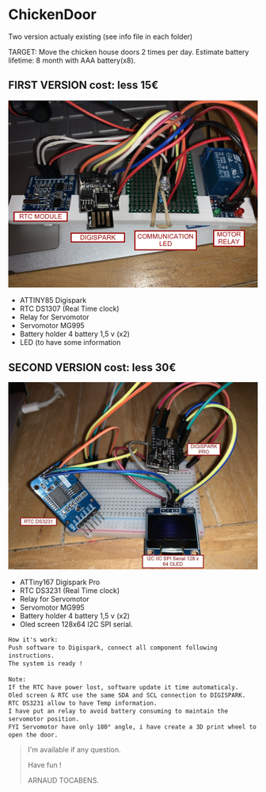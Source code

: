 # ChickenDoor
Two version actualy existing (see info file in each folder)

TARGET:
Move the chicken house doors 2 times per day.
Estimate battery lifetime: 8 month with AAA battery(x8).


## FIRST VERSION cost: less 15€
![FIRSTVERSION](https://github.com/Pidow/ChickenDoor/blob/master/1.first%20WITH%20DIGISPARK/1.Assy%20view/REAL%20VIEW.png)
*   ATTINY85 Digispark
*   RTC DS1307 (Real Time clock)
*   Relay for Servomotor
*   Servomotor MG995
*   Battery holder 4 battery 1,5 v (x2)
*   LED (to have some information

## SECOND VERSION cost: less 30€
![SECOND VERSION](https://github.com/Pidow/ChickenDoor/blob/master/2.Rebuild%20with%20DIGISPARK%20PRO/1.Assy%20view/0.Definition.jpg?raw=true)
*   ATTiny167 Digispark Pro
*   RTC DS3231 (Real Time clock)
*   Relay for Servomotor
*   Servomotor MG995
*   Battery holder 4 battery 1,5 v (x2)
*   Oled screen 128x64 I2C SPI serial.

```
How it's work:
Push software to Digispark, connect all component following instructions.
The system is ready !

Note:
If the RTC have power lost, software update it time automaticaly.
Oled screen & RTC use the same SDA and SCL connection to DIGISPARK.
RTC DS3231 allow to have Temp information.
I have put an relay to avoid battery consuming to maintain the servomotor position.
FYI Servomotor have only 180° angle, i have create a 3D print wheel to open the door.
```

> I'm available if any question.
> 
> Have fun !
> 
>    ARNAUD TOCABENS.
